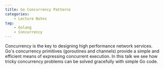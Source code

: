 ```yaml
---
title: Go Concurrency Patterns
categories: 
    - Lecture Notes
tag:
    - Golang
    - Concurrency
---
```


Concurrency is the key to designing high performance network services. Go's concurrency primitives (goroutines and channels) provide a simple and efficient means of expressing concurrent execution. In this talk we see how tricky concurrency problems can be solved gracefully with simple Go code.
